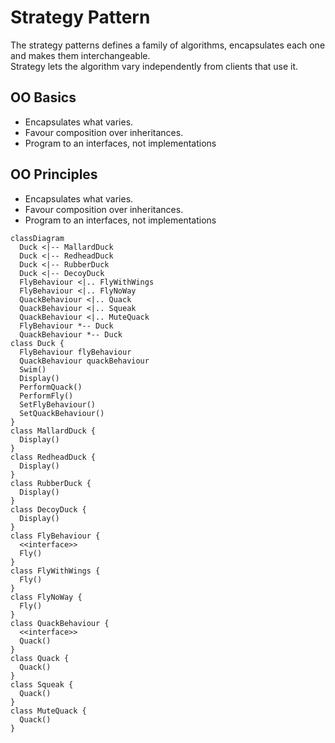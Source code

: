 # Strategy Pattern
The strategy patterns defines a family of algorithms, encapsulates each one and makes them interchangeable.  
Strategy lets the algorithm vary independently from clients that use it.

## OO Basics
- Encapsulates what varies.
- Favour composition over inheritances.
- Program to an interfaces, not implementations

## OO Principles
- Encapsulates what varies.
- Favour composition over inheritances.
- Program to an interfaces, not implementations

```mermaid
classDiagram
  Duck <|-- MallardDuck
  Duck <|-- RedheadDuck
  Duck <|-- RubberDuck
  Duck <|-- DecoyDuck
  FlyBehaviour <|.. FlyWithWings
  FlyBehaviour <|.. FlyNoWay
  QuackBehaviour <|.. Quack
  QuackBehaviour <|.. Squeak
  QuackBehaviour <|.. MuteQuack
  FlyBehaviour *-- Duck
  QuackBehaviour *-- Duck
class Duck {
  FlyBehaviour flyBehaviour
  QuackBehaviour quackBehaviour
  Swim()
  Display()
  PerformQuack()
  PerformFly()
  SetFlyBehaviour()
  SetQuackBehaviour()
}
class MallardDuck {
  Display()
}
class RedheadDuck {
  Display()
}
class RubberDuck {
  Display()
}
class DecoyDuck {
  Display()
}
class FlyBehaviour {
  <<interface>>
  Fly()
}
class FlyWithWings {
  Fly()
}
class FlyNoWay {
  Fly()
}
class QuackBehaviour {
  <<interface>>
  Quack()
}
class Quack {
  Quack()
}
class Squeak {
  Quack()
}
class MuteQuack {
  Quack()
}
